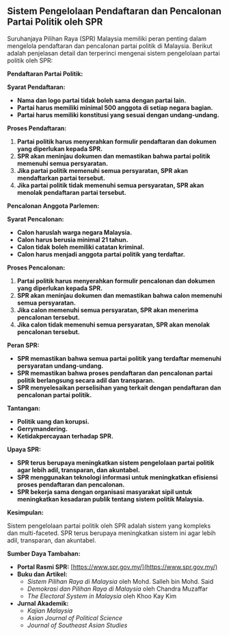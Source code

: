 ## Sistem Pengelolaan Pendaftaran dan Pencalonan Partai Politik oleh SPR

Suruhanjaya Pilihan Raya (SPR) Malaysia memiliki peran penting dalam mengelola pendaftaran dan pencalonan partai politik di Malaysia. Berikut adalah penjelasan detail dan terperinci mengenai sistem pengelolaan partai politik oleh SPR:

**Pendaftaran Partai Politik:**

**Syarat Pendaftaran:**

* **Nama dan logo partai tidak boleh sama dengan partai lain.**
* **Partai harus memiliki minimal 500 anggota di setiap negara bagian.**
* **Partai harus memiliki konstitusi yang sesuai dengan undang-undang.**

**Proses Pendaftaran:**

1. **Partai politik harus menyerahkan formulir pendaftaran dan dokumen yang diperlukan kepada SPR.**
2. **SPR akan meninjau dokumen dan memastikan bahwa partai politik memenuhi semua persyaratan.**
3. **Jika partai politik memenuhi semua persyaratan, SPR akan mendaftarkan partai tersebut.**
4. **Jika partai politik tidak memenuhi semua persyaratan, SPR akan menolak pendaftaran partai tersebut.**

**Pencalonan Anggota Parlemen:**

**Syarat Pencalonan:**

* **Calon haruslah warga negara Malaysia.**
* **Calon harus berusia minimal 21 tahun.**
* **Calon tidak boleh memiliki catatan kriminal.**
* **Calon harus menjadi anggota partai politik yang terdaftar.**

**Proses Pencalonan:**

1. **Partai politik harus menyerahkan formulir pencalonan dan dokumen yang diperlukan kepada SPR.**
2. **SPR akan meninjau dokumen dan memastikan bahwa calon memenuhi semua persyaratan.**
3. **Jika calon memenuhi semua persyaratan, SPR akan menerima pencalonan tersebut.**
4. **Jika calon tidak memenuhi semua persyaratan, SPR akan menolak pencalonan tersebut.**

**Peran SPR:**

* **SPR memastikan bahwa semua partai politik yang terdaftar memenuhi persyaratan undang-undang.**
* **SPR memastikan bahwa proses pendaftaran dan pencalonan partai politik berlangsung secara adil dan transparan.**
* **SPR menyelesaikan perselisihan yang terkait dengan pendaftaran dan pencalonan partai politik.**

**Tantangan:**

* **Politik uang dan korupsi.**
* **Gerrymandering.**
* **Ketidakpercayaan terhadap SPR.**

**Upaya SPR:**

* **SPR terus berupaya meningkatkan sistem pengelolaan partai politik agar lebih adil, transparan, dan akuntabel.**
* **SPR menggunakan teknologi informasi untuk meningkatkan efisiensi proses pendaftaran dan pencalonan.**
* **SPR bekerja sama dengan organisasi masyarakat sipil untuk meningkatkan kesadaran publik tentang sistem politik Malaysia.**

**Kesimpulan:**

Sistem pengelolaan partai politik oleh SPR adalah sistem yang kompleks dan multi-faceted. SPR terus berupaya meningkatkan sistem ini agar lebih adil, transparan, dan akuntabel.

**Sumber Daya Tambahan:**

* **Portal Rasmi SPR:** [https://www.spr.gov.my/](https://www.spr.gov.my/)
* **Buku dan Artikel:**
    * _Sistem Pilihan Raya di Malaysia_ oleh Mohd. Salleh bin Mohd. Said
    * _Demokrasi dan Pilihan Raya di Malaysia_ oleh Chandra Muzaffar
    * _The Electoral System in Malaysia_ oleh Khoo Kay Kim
* **Jurnal Akademik:**
    * _Kajian Malaysia_
    * _Asian Journal of Political Science_
    * _Journal of Southeast Asian Studies_
